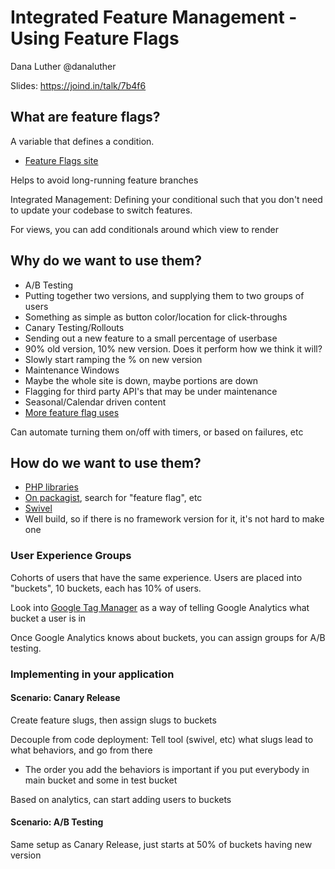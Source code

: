 # Integrated Feature Management - Using Feature Flags
Dana Luther
@danaluther

Slides: https://joind.in/talk/7b4f6

## What are feature flags?

A variable that defines a condition.

 * [Feature Flags site](https://featureflags.io)

Helps to avoid long-running feature branches

Integrated Management: Defining your conditional such that you don't need to update your codebase to switch features.

For views, you can add conditionals around which view to render

## Why do we want to use them?

* A/B Testing    
 * Putting together two versions, and supplying them to two groups of users
 * Something as simple as button color/location for click-throughs
* Canary Testing/Rollouts
 * Sending out a new feature to a small percentage of userbase
 * 90% old version, 10% new version. Does it perform how we think it will?
 * Slowly start ramping the % on new version
* Maintenance Windows
 * Maybe the whole site is down, maybe portions are down
 * Flagging for third party API's that may be under maintenance
* Seasonal/Calendar driven content
* [More feature flag uses](featureflags.io/feature-flag-uses/)

Can automate turning them on/off with timers, or based on failures, etc

## How do we want to use them?

* [PHP libraries](featureflags.io/php-feature-flags/)
* [On packagist](packagist.org/), search for "feature flag", etc
 * [Swivel](packagist.org/packages/zumba/swivel)
 * Well build, so if there is no framework version for it, it's not hard to make one

### User Experience Groups

Cohorts of users that have the same experience.  Users are placed into "buckets", 10 buckets, each has 10% of users.

Look into [Google Tag Manager](tagmanager.google.com) as a way of telling Google Analytics what bucket a user is in

Once Google Analytics knows about buckets, you can assign groups for A/B testing.

### Implementing in your application

#### Scenario: Canary Release

Create feature slugs, then assign slugs to buckets

Decouple from code deployment: Tell tool (swivel, etc) what slugs lead to what behaviors, and go from there
- The order you add the behaviors is important if you put everybody in main bucket and some in test bucket

Based on analytics, can start adding users to buckets

#### Scenario: A/B Testing

Same setup as Canary Release, just starts at 50% of buckets having new version